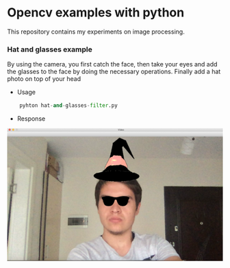 # Opencv examples with python

This repository contains my experiments on image processing.

### Hat and glasses example

By using the camera, you first catch the face, then take your eyes and add the glasses to the face by doing the necessary operations. Finally add a hat photo on top of your head

* Usage

```py
    pyhton hat-and-glasses-filter.py
```

* Response

![hat and glasses with python opencv](hat-and-glasses.png "Hat and Glasses with opencv")
